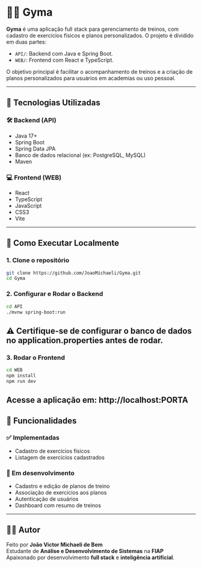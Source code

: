 # 🏋️‍♂️ Gyma

**Gyma** é uma aplicação full stack para gerenciamento de treinos, com cadastro de exercícios físicos e planos personalizados. O projeto é dividido em duas partes:

- `API/`: Backend com Java e Spring Boot.
- `WEB/`: Frontend com React e TypeScript.

O objetivo principal é facilitar o acompanhamento de treinos e a criação de planos personalizados para usuários em academias ou uso pessoal.

---

## 🚀 Tecnologias Utilizadas

### 🛠 Backend (API)
- Java 17+
- Spring Boot
- Spring Data JPA
- Banco de dados relacional (ex: PostgreSQL, MySQL)
- Maven

### 💻 Frontend (WEB)
- React
- TypeScript
- JavaScript
- CSS3
- Vite

---

## 🔧 Como Executar Localmente

### 1. Clone o repositório

```bash
git clone https://github.com/JoaoMichaeli/Gyma.git
cd Gyma
```

### 2. Configurar e Rodar o Backend
```bash
cd API
./mvnw spring-boot:run
```
## ⚠️ Certifique-se de configurar o banco de dados no application.properties antes de rodar.

### 3. Rodar o Frontend
```bash
cd WEB
npm install
npm run dev
```
## Acesse a aplicação em: http://localhost:PORTA

## 🧪 Funcionalidades

### ✅ Implementadas
- Cadastro de exercícios físicos  
- Listagem de exercícios cadastrados

### 🚧 Em desenvolvimento
- Cadastro e edição de planos de treino  
- Associação de exercícios aos planos  
- Autenticação de usuários  
- Dashboard com resumo de treinos

---

## 👨‍💻 Autor

Feito por **João Victor Michaeli de Bem**  
Estudante de **Análise e Desenvolvimento de Sistemas** na **FIAP**  
Apaixonado por desenvolvimento **full stack** e **inteligência artificial**.
